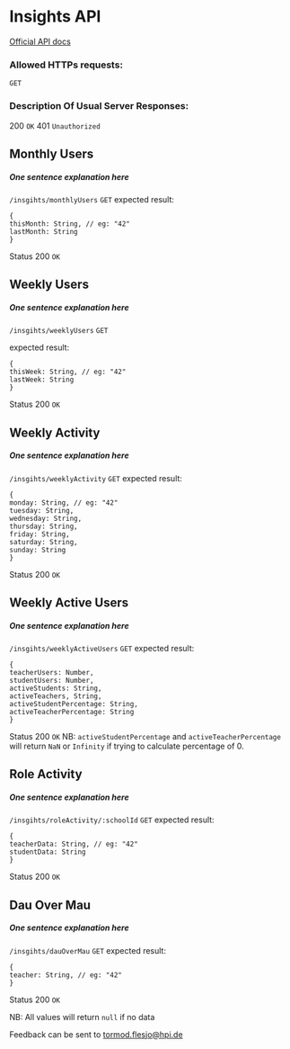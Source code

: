 # Insights API
[Official API docs](http://localhost:3030/docs/#/insights)
### Allowed HTTPs requests:
``GET ``
### Description Of Usual Server Responses:
200 `OK`
401 `Unauthorized`
## Monthly Users 
##### One sentence explanation here
`/insgihts/monthlyUsers`
`GET`
expected result:
```
{
thisMonth: String, // eg: "42"
lastMonth: String
}
```
Status 200 `OK`

## Weekly Users
##### One sentence explanation here
`/insgihts/weeklyUsers`
`GET`

expected result:
```
{
thisWeek: String, // eg: "42"
lastWeek: String
}
```
Status 200 `OK`
## Weekly Activity 
##### One sentence explanation here
`/insgihts/weeklyActivity`
`GET`
expected result:
```
{
monday: String, // eg: "42"
tuesday: String,
wednesday: String,
thursday: String,
friday: String,
saturday: String,
sunday: String
}
```
Status 200 `OK`
## Weekly Active Users
##### One sentence explanation here
`/insgihts/weeklyActiveUsers`
`GET`
expected result:
```
{
teacherUsers: Number,
studentUsers: Number,
activeStudents: String,
activeTeachers, String,
activeStudentPercentage: String,
activeTeacherPercentage: String
}
```
Status 200 `OK`
NB:  `activeStudentPercentage` and `activeTeacherPercentage` will return `NaN` or `Infinity` if trying to calculate percentage of 0.

## Role Activity 
##### One sentence explanation here
`/insgihts/roleActivity/:schoolId`
`GET`
expected result:
```
{
teacherData: String, // eg: "42"
studentData: String
}
```
Status 200 `OK`


## Dau Over Mau
##### One sentence explanation here
`/insgihts/dauOverMau`
`GET`
expected result:
```
{
teacher: String, // eg: "42"
}
```
Status 200 `OK`

NB: All values will return `null` if no data

Feedback can be sent to tormod.flesjo@hpi.de